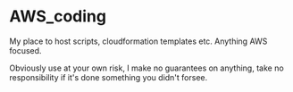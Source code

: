 # AWS_coding
My place to host scripts, cloudformation templates etc.  Anything AWS focused.

Obviously use at your own risk, I make no guarantees on anything, take no responsibility if it's done something you didn't forsee.